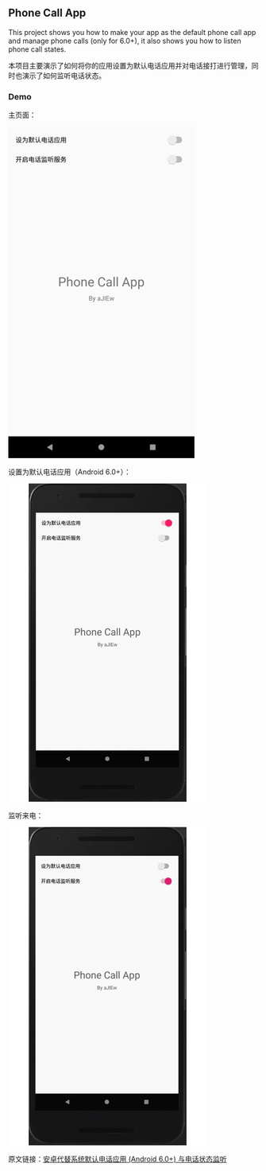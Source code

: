 ## Phone Call App

This project shows you how to make your app as the default phone call app and manage phone calls (only for 6.0+), it also shows you how to listen phone call states.

本项目主要演示了如何将你的应用设置为默认电话应用并对电话接打进行管理，同时也演示了如何监听电话状态。

### Demo

主页面：

![Screenshot_375x667](media/Screenshot_375x667.png)

设置为默认电话应用（Android 6.0+）：

![replace_default_phone_app](media/replace_default_phone_app.gif)

监听来电：

![listen_phone_call](media/listen_phone_call.gif)

原文链接：[安卓代替系统默认电话应用 (Android 6.0+) 与电话状态监听](https://ajiew.github.io/2018-08-11-android-replace-default-phone-app-and-listen-phone-calls/)
